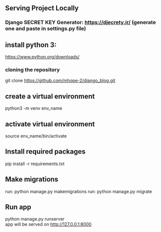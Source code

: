 ## Serving Project Locally

### Django SECRET KEY Generator: https://djecrety.ir/ (generate one and paste in settings.py file)

## install python 3: 
https://www.python.org/downloads/

### cloning the repository
git clone https://github.com/mhope-2/django_blog.git

## create a virtual environment
python3 -m venv env_name

## activate virtual environment
source env_name/bin/activate 

## Install required packages
pip install -r requirements.txt

## Make migrations
run: python manage.py makemigrations
run: python manage.py migrate

## Run app
python manage.py runserver<br>
app will be served on http://127.0.0.1:8000<br>


